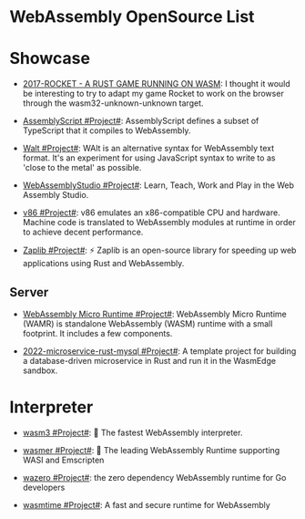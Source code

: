 # WebAssembly OpenSource List

# Showcase

- [2017-ROCKET - A RUST GAME RUNNING ON WASM](https://parg.co/UZJ): I thought it would be interesting to try to adapt my game Rocket to work on the browser through the wasm32-unknown-unknown target.

- [AssemblyScript #Project#](https://github.com/AssemblyScript/prototype): AssemblyScript defines a subset of TypeScript that it compiles to WebAssembly.

- [Walt #Project#](https://github.com/ballercat/walt): WAlt is an alternative syntax for WebAssembly text format. It's an experiment for using JavaScript syntax to write to as 'close to the metal' as possible.

- [WebAssemblyStudio #Project#](https://github.com/wasdk/WebAssemblyStudio): Learn, Teach, Work and Play in the Web Assembly Studio.

- [v86 #Project#](https://github.com/copy/v86): v86 emulates an x86-compatible CPU and hardware. Machine code is translated to WebAssembly modules at runtime in order to achieve decent performance.

- [Zaplib #Project#](https://github.com/Zaplib): ⚡ Zaplib is an open-source library for speeding up web applications using Rust and WebAssembly.

## Server

- [WebAssembly Micro Runtime #Project#](https://github.com/intel/wasm-micro-runtime): WebAssembly Micro Runtime (WAMR) is standalone WebAssembly (WASM) runtime with a small footprint. It includes a few components.

- [2022-microservice-rust-mysql #Project#](https://github.com/second-state/microservice-rust-mysql): A template project for building a database-driven microservice in Rust and run it in the WasmEdge sandbox.

# Interpreter

- [wasm3 #Project#](https://github.com/wasm3/wasm3): 🚀 The fastest WebAssembly interpreter.

- [wasmer #Project#](https://github.com/wasmerio/wasmer): 🚀 The leading WebAssembly Runtime supporting WASI and Emscripten

- [wazero #Project#](https://github.com/tetratelabs/wazero): the zero dependency WebAssembly runtime for Go developers

- [wasmtime #Project#](https://github.com/bytecodealliance/wasmtime): A fast and secure runtime for WebAssembly
